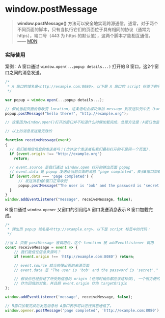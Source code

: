 

# window.postMessage

> **window.postMessage()** 方法可以安全地实现跨源通信。通常，对于两个不同页面的脚本，只有当执行它们的页面位于具有相同的协议（通常为 https），端口号（443 为 https 的默认值），这两个脚本才能相互通信。—— [MDN](https://developer.mozilla.org/zh-CN/docs/Web/API/Window/postMessage)

### 实际使用

案例：A 窗口通过 `window.open(...popup details...)` 打开的 B 窗口，这2个窗口之间的消息发送。

```javascript
/*
 * A 窗口的域名是<http://example.com:8080>，以下是 A 窗口的 script 标签下的代码：
 */

var popup = window.open(...popup details...);

// 假设当前页面没有改变 location，这条语句会成功添加 message 到发送队列中去（targetOrigin 设置对了）
popup.postMessage("hello there!", "http://example.org");

// 这里因为window.open()打开的窗口并不知道什么时候加载完成，处理方法是：A窗口也监听 message 事件，B窗口加载完成后，通过 postMessage 发送消息给 A窗口表示B窗口加载完成，A收到消息后，再进行后续的消息通信。

// 以上的消息发送是无效的

function receiveMessage(event)
{
  // 我们能相信信息的发送者吗？(也许这个发送者和我们最初打开的不是同一个页面).
  if (event.origin !== "http://example.org")
    return;

  // event.source 是我们通过 window.open 打开的弹出页面 popup
  // event.data 是 popup 发送给当前页面的消息 "page completed"，表示B窗口加载完成。
  if (event.data === 'page completed') {
      // 发送消息给B窗口正常收到
      popup.postMessage("The user is 'bob' and the password is 'secret'.", "http://example.org");
  }
}
window.addEventListener("message", receiveMessage, false);
```

B 窗口通过 `window.opener` 父窗口的引用给A 窗口发送消息表示 B 窗口加载完成。 

``` javascript
/*
 * 弹出页 popup 域名是<http://example.org>，以下是 script 标签中的代码：
 */

//当 A 页面 postMessage 被调用后，这个 function 被 addEventListener 调用
const receiveMessage = event => {
    // 我们能信任信息来源吗？
    if (event.origin !== 'http://example.com:8080') return;

    // event.source 就当前弹出页的来源页面
    // event.data 是 "The user is 'bob' and the password is 'secret'."

    // 假设你已经验证了所受到信息的 origin (任何时候你都应该这样做), 一个很方便的方式就是把 event.source
    // 作为回信的对象，并且把 event.origin 作为 targetOrigin
};

window.addEventListener('message', receiveMessage, false);

// B窗口加载完成后发送消息给 A窗口表示可以进行消息通信了。
window.opener.postMessage('page completed', 'http://example.com:8080');
```




